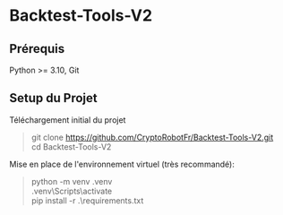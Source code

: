 # Backtest-Tools-V2

## Prérequis

Python >= 3.10, Git

## Setup du Projet

Téléchargement initial du projet
> git clone https://github.com/CryptoRobotFr/Backtest-Tools-V2.git  
> cd Backtest-Tools-V2

Mise en place de l'environnement virtuel (très recommandé):
> python -m venv .venv  
> .venv\Scripts\activate  
> pip install -r .\requirements.txt  